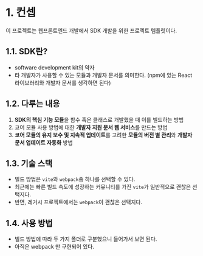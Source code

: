 # 1. 컨셉

이 프로젝트는 웹프론트엔드 개발에서 SDK 개발을 위한 프로젝트 템플릿이다.

## 1.1. SDK란?

- software development kit의 약자
- 타 개발자가 사용할 수 있는 모듈과 개발자 문서를 의미한다.
  (npm에 있는 React 라이브러리와 개발자 문서를 생각하면 된다)

## 1.2. 다루는 내용

1. **SDK의 핵심 기능 모듈**을 함수 혹은 클래스로 개발했을 때 이를 빌드하는 방법
2. 코어 모듈 사용 방법에 대한 **개발자 지원 문서 웹 서비스**를 만드는 방법
3. **코어 모듈의 유지 보수 및 지속적 업데이트**를 고려한 **모듈의 버전 별 관리**와 **개발자 문서 업데이트 자동화** 방법

## 1.3. 기술 스택

- 빌드 방법은 `vite`와 `webpack`중 하나를 선택할 수 있다.
- 최근에는 빠른 빌드 속도에 성장하는 커뮤니티를 가진 `vite`가 일반적으로 괜찮은 선택지다.
- 반면, 레거시 프로젝트에서는 `webpack`이 괜찮은 선택지다.

## 1.4. 사용 방법

- 빌드 방법에 따라 두 가지 폴더로 구분했으니 들어가서 보면 된다.
- 아직은 webpack 만 구현되어 있다.
